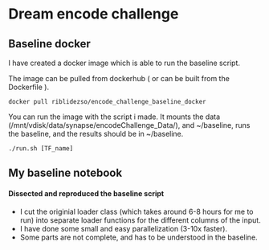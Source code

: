 # Dream encode challenge

## Baseline docker
I have created a docker image which is able to run the baseline script. 

The image can be pulled from dockerhub ( or can be built from the Dockerfile ).

```docker pull riblidezso/encode_challenge_baseline_docker```

You can run the image with the script i made. It mounts the data (/mnt/vdisk/data/synapse/encodeChallenge_Data/), and ~/baseline, runs the baseline, and the results should be in ~/baseline.

```./run.sh [TF_name]```

## My baseline notebook

#### Dissected and reproduced the baseline script

- I cut the originial loader class (which takes around 6-8 hours for me to run) into separate loader functions for the different columns of the input.
- I have done some small and easy parallelization (3-10x faster).
- Some parts are not complete, and has to be understood in the baseline.


